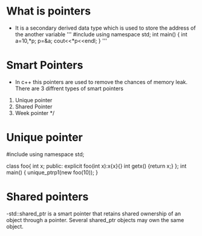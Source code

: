 # What is pointers
 - It is a secondary derived data type which is used to store the address of the another variable
'''
#include<iostream>
using namespace std;
int main()
{
  int a=10,*p;
  p=&a;
  cout<<*p<<endl;
}
'''

# Smart Pointers
- In c++ this pointers are used to remove the chances of memory leak. There are 3 diffrent types of smart pointers
1. Unique pointer 
2. Shared Pointer
3. Week pointer */


# Unique pointer

#include<iostream>
using namespace std;

class foo{
  int x;
public:
  explicit foo(int x):x{x}{}
  int getx() {return x;}
};
int main()
{
  unique_ptr<foo>p1(new foo(10));
}


# Shared pointers
-std::shared_ptr is a smart pointer that retains shared ownership of an object through a pointer. Several shared_ptr objects may own the same object.




